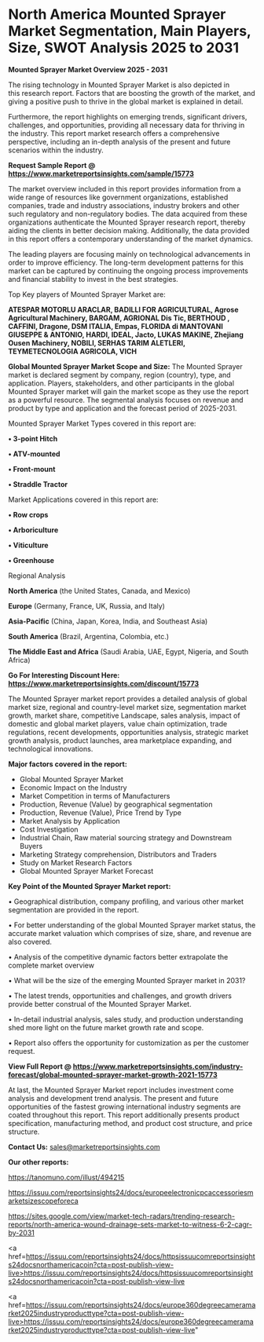 # North America Mounted Sprayer Market Segmentation, Main Players, Size, SWOT Analysis 2025 to 2031

<Strong> Mounted Sprayer Market Overview 2025 - 2031</strong>

The rising technology in Mounted Sprayer Market is also depicted in this research report. Factors that are boosting the growth of the market, and giving a positive push to thrive in the global market is explained in detail.

Furthermore, the report highlights on emerging trends, significant drivers, challenges, and opportunities, providing all necessary data for thriving in the industry. This report market research offers a comprehensive perspective, including an in-depth analysis of the present and future scenarios within the industry.

<strong>Request Sample Report @ <a href=https://www.marketreportsinsights.com/sample/15773>https://www.marketreportsinsights.com/sample/15773</a></strong>

The market overview included in this report provides information from a wide range of resources like government organizations, established companies, trade and industry associations, industry brokers and other such regulatory and non-regulatory bodies. The data acquired from these organizations authenticate the Mounted Sprayer research report, thereby aiding the clients in better decision making. Additionally, the data provided in this report offers a contemporary understanding of the market dynamics.

The leading players are focusing mainly on technological advancements in order to improve efficiency. The long-term development patterns for this market can be captured by continuing the ongoing process improvements and financial stability to invest in the best strategies.

Top Key players of Mounted Sprayer Market are:

<strong>ATESPAR MOTORLU ARACLAR, BADILLI FOR AGRICULTURAL, Agrose Agricultural Machinery, BARGAM, AGRIONAL Dis Tic, BERTHOUD , CAFFINI, Dragone, DSM ITALIA, Empas, FLORIDA di MANTOVANI GIUSEPPE & ANTONIO, HARDI, IDEAL, Jacto, LUKAS MAKINE, Zhejiang Ousen Machinery, NOBILI, SERHAS TARIM ALETLERI, TEYMETECNOLOGIA AGRICOLA, VICH </strong>

<strong><b>Global Mounted Sprayer Market Scope and Size:</b></strong>
The Mounted Sprayer market is declared segment by company, region (country), type, and application. Players, stakeholders, and other participants in the global Mounted Sprayer market will gain the market scope as they use the report as a powerful resource. The segmental analysis focuses on revenue and product by type and application and the forecast period of 2025-2031.

Mounted Sprayer Market Types covered in this report are:

<strong>• 3-point Hitch

• ATV-mounted

• Front-mount

• Straddle Tractor</strong>

Market Applications covered in this report are:

<strong>• Row crops

• Arboriculture

• Viticulture

• Greenhouse</strong> 

Regional Analysis

<strong>North America</strong> (the United States, Canada, and Mexico)

<strong>Europe</strong> (Germany, France, UK, Russia, and Italy)

<strong>Asia-Pacific</strong> (China, Japan, Korea, India, and Southeast Asia)

<strong>South America</strong> (Brazil, Argentina, Colombia, etc.)

<strong>The Middle East and Africa</strong> (Saudi Arabia, UAE, Egypt, Nigeria, and South Africa)

<strong>Go For Interesting Discount Here: <a href=https://www.marketreportsinsights.com/discount/15773>https://www.marketreportsinsights.com/discount/15773</a></strong>

The Mounted Sprayer market report provides a detailed analysis of global market size, regional and country-level market size, segmentation market growth, market share, competitive Landscape, sales analysis, impact of domestic and global market players, value chain optimization, trade regulations, recent developments, opportunities analysis, strategic market growth analysis, product launches, area marketplace expanding, and technological innovations.

<strong><b>Major factors covered in the report:</b></strong>
<ul>
  <li>Global Mounted Sprayer Market </li>
  <li>Economic Impact on the Industry</li>
  <li>Market Competition in terms of Manufacturers</li>
  <li>Production, Revenue (Value) by geographical segmentation</li>
  <li>Production, Revenue (Value), Price Trend by Type</li>
  <li>Market Analysis by Application</li>
  <li>Cost Investigation</li>
  <li>Industrial Chain, Raw material sourcing strategy and Downstream Buyers</li>
  <li>Marketing Strategy comprehension, Distributors and Traders</li>
  <li>Study on Market Research Factors</li>
  <li>Global Mounted Sprayer Market Forecast</li>
</ul>

<strong><b>Key Point of the Mounted Sprayer Market report:</b></strong>

• Geographical distribution, company profiling, and various other market segmentation are provided in the report.

• For better understanding of the global Mounted Sprayer market status, the accurate market valuation which comprises of size, share, and revenue are also covered.

• Analysis of the competitive dynamic factors better extrapolate the complete market overview

• What will be the size of the emerging Mounted Sprayer market in 2031?

• The latest trends, opportunities and challenges, and growth drivers provide better construal of the Mounted Sprayer Market.

• In-detail industrial analysis, sales study, and production understanding shed more light on the future market growth rate and scope.

• Report also offers the opportunity for customization as per the customer request.

<strong><b>View Full Report @ <a href=https://www.marketreportsinsights.com/industry-forecast/global-mounted-sprayer-market-growth-2021-15773>https://www.marketreportsinsights.com/industry-forecast/global-mounted-sprayer-market-growth-2021-15773</a></b></strong>


At last, the Mounted Sprayer Market report includes investment come analysis and development trend analysis. The present and future opportunities of the fastest growing international industry segments are coated throughout this report. This report additionally presents product specification, manufacturing method, and product cost structure, and price structure.

<strong>Contact Us:</strong>
sales@marketreportsinsights.com

<strong>Our other reports:</strong>

<a href=https://tanomuno.com/illust/494215>https://tanomuno.com/illust/494215</a>

<a href=https://issuu.com/reportsinsights24/docs/europeelectronicpcaccessoriesmarketsizescopeforeca>https://issuu.com/reportsinsights24/docs/europeelectronicpcaccessoriesmarketsizescopeforeca</a>

<a href=https://sites.google.com/view/market-tech-radars/trending-research-reports/north-america-wound-drainage-sets-market-to-witness-6-2-cagr-by-2031>https://sites.google.com/view/market-tech-radars/trending-research-reports/north-america-wound-drainage-sets-market-to-witness-6-2-cagr-by-2031</a>

<a href=https://issuu.com/reportsinsights24/docs/httpsissuucomreportsinsights24docsnorthamericacoin?cta=post-publish-view-live>https://issuu.com/reportsinsights24/docs/httpsissuucomreportsinsights24docsnorthamericacoin?cta=post-publish-view-live</a>

<a href=https://issuu.com/reportsinsights24/docs/europe360degreecameramarket2025industryproducttype?cta=post-publish-view-live>https://issuu.com/reportsinsights24/docs/europe360degreecameramarket2025industryproducttype?cta=post-publish-view-live</a>"
